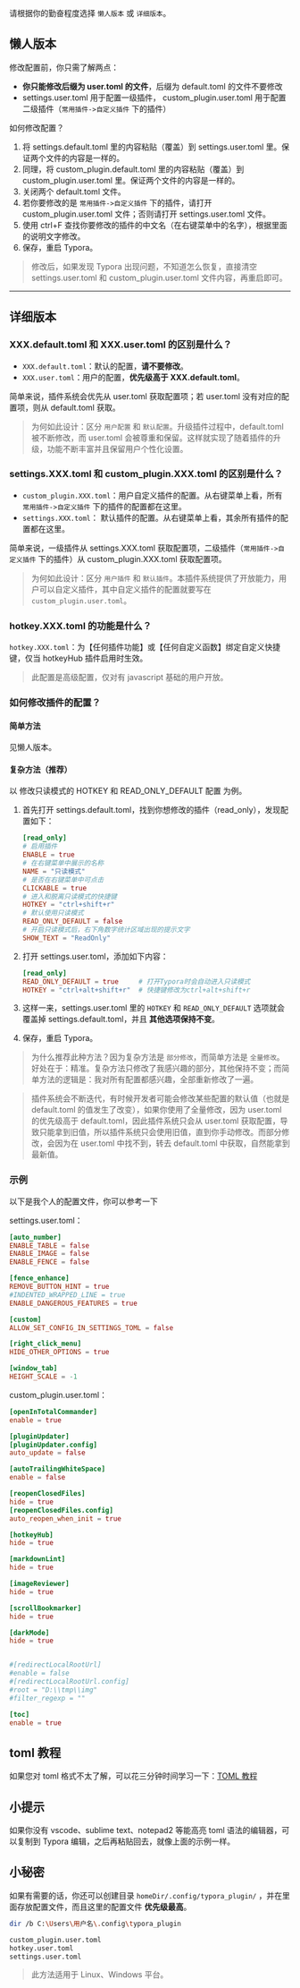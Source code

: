 请根据你的勤奋程度选择 `懒人版本` 或 `详细版本`。



## 懒人版本

修改配置前，你只需了解两点：

- **你只能修改后缀为 user.toml 的文件**，后缀为 default.toml 的文件不要修改
- settings.user.toml 用于配置一级插件， custom_plugin.user.toml 用于配置二级插件（`常用插件->自定义插件` 下的插件）



如何修改配置？

1. 将 settings.default.toml 里的内容粘贴（覆盖）到 settings.user.toml 里。保证两个文件的内容是一样的。
2. 同理，将 custom_plugin.default.toml 里的内容粘贴（覆盖）到 custom_plugin.user.toml 里。保证两个文件的内容是一样的。
3. 关闭两个 default.toml 文件。
4. 若你要修改的是 `常用插件->自定义插件` 下的插件，请打开 custom_plugin.user.toml 文件；否则请打开 settings.user.toml 文件。
5. 使用 ctrl+F 查找你要修改的插件的中文名（在右键菜单中的名字），根据里面的说明文字修改。
6. 保存，重启 Typora。

> 修改后，如果发现 Typora 出现问题，不知道怎么恢复，直接清空 settings.user.toml 和 custom_plugin.user.toml 文件内容，再重启即可。



----



## 详细版本

### XXX.default.toml 和 XXX.user.toml 的区别是什么？

- `XXX.default.toml`：默认的配置，**请不要修改**。
- `XXX.user.toml`：用户的配置，**优先级高于 XXX.default.toml**。

简单来说，插件系统会优先从 user.toml 获取配置项；若 user.toml 没有对应的配置项，则从 default.toml 获取。


> 为何如此设计：区分 `用户配置` 和 `默认配置`。升级插件过程中，default.toml 被不断修改，而 user.toml 会被尊重和保留。这样就实现了随着插件的升级，功能不断丰富并且保留用户个性化设置。



### settings.XXX.toml 和 custom_plugin.XXX.toml 的区别是什么？

- `custom_plugin.XXX.toml`：用户自定义插件的配置。从右键菜单上看，所有 `常用插件->自定义插件` 下的插件的配置都在这里。
- `settings.XXX.toml`： 默认插件的配置。从右键菜单上看，其余所有插件的配置都在这里。

简单来说，一级插件从 settings.XXX.toml 获取配置项，二级插件（`常用插件->自定义插件` 下的插件）从 custom_plugin.XXX.toml 获取配置项。

> 为何如此设计：区分 `用户插件` 和 `默认插件`。本插件系统提供了开放能力，用户可以自定义插件，其中自定义插件的配置就要写在 `custom_plugin.user.toml`。



### hotkey.XXX.toml 的功能是什么？

`hotkey.XXX.toml`：为【任何插件功能】或【任何自定义函数】绑定自定义快捷键，仅当 hotkeyHub 插件启用时生效。

> 此配置是高级配置，仅对有 javascript 基础的用户开放。



### 如何修改插件的配置？

#### 简单方法

见懒人版本。



#### 复杂方法（推荐）

以 修改只读模式的 HOTKEY 和 READ_ONLY_DEFAULT 配置 为例。

1. 首先打开 settings.default.toml，找到你想修改的插件（read_only），发现配置如下：

   ```toml
   [read_only]
   # 启用插件
   ENABLE = true
   # 在右键菜单中展示的名称
   NAME = "只读模式"
   # 是否在右键菜单中可点击
   CLICKABLE = true
   # 进入和脱离只读模式的快捷键
   HOTKEY = "ctrl+shift+r"
   # 默认使用只读模式
   READ_ONLY_DEFAULT = false
   # 开启只读模式后，右下角数字统计区域出现的提示文字
   SHOW_TEXT = "ReadOnly"
   ```

2. 打开 settings.user.toml，添加如下内容：

   ```toml
   [read_only]
   READ_ONLY_DEFAULT = true     # 打开Typora时会自动进入只读模式
   HOTKEY = "ctrl+alt+shift+r"  # 快捷键修改为ctrl+alt+shift+r
   ```

3. 这样一来，settings.user.toml 里的 `HOTKEY` 和 `READ_ONLY_DEFAULT` 选项就会覆盖掉 settings.default.toml，并且 **其他选项保持不变**。

4. 保存，重启 Typora。

> 为什么推荐此种方法？因为复杂方法是 `部分修改`，而简单方法是 `全量修改`。好处在于：精准。复杂方法只修改了我感兴趣的部分，其他保持不变；而简单方法的逻辑是：我对所有配置都感兴趣，全部重新修改了一遍。

> 插件系统会不断迭代，有时候开发者可能会修改某些配置的默认值（也就是 default.toml 的值发生了改变），如果你使用了全量修改，因为 user.toml 的优先级高于 default.toml，因此插件系统只会从 user.toml 获取配置，导致只能拿到旧值，所以插件系统只会使用旧值，直到你手动修改。而部分修改，会因为在 user.toml 中找不到，转去 default.toml 中获取，自然能拿到最新值。



### 示例

以下是我个人的配置文件，你可以参考一下

settings.user.toml：

```toml
[auto_number]
ENABLE_TABLE = false
ENABLE_IMAGE = false
ENABLE_FENCE = false

[fence_enhance]
REMOVE_BUTTON_HINT = true
#INDENTED_WRAPPED_LINE = true
ENABLE_DANGEROUS_FEATURES = true

[custom]
ALLOW_SET_CONFIG_IN_SETTINGS_TOML = false

[right_click_menu]
HIDE_OTHER_OPTIONS = true

[window_tab]
HEIGHT_SCALE = -1
```



custom_plugin.user.toml：

```toml
[openInTotalCommander]
enable = true

[pluginUpdater]
[pluginUpdater.config]
auto_update = false

[autoTrailingWhiteSpace]
enable = false

[reopenClosedFiles]
hide = true
[reopenClosedFiles.config]
auto_reopen_when_init = true

[hotkeyHub]
hide = true

[markdownLint]
hide = true

[imageReviewer]
hide = true

[scrollBookmarker]
hide = true

[darkMode]
hide = true


#[redirectLocalRootUrl]
#enable = false
#[redirectLocalRootUrl.config]
#root = "D:\\tmp\\img"
#filter_regexp = ""

[toc]
enable = true
```



## toml 教程

如果您对 toml 格式不太了解，可以花三分钟时间学习一下：[TOML 教程](https://toml.io/cn/v1.0.0)



## 小提示

如果你没有 vscode、sublime text、notepad2 等能高亮 toml 语法的编辑器，可以复制到 Typora 编辑，之后再粘贴回去，就像上面的示例一样。



## 小秘密

如果有需要的话，你还可以创建目录 `homeDir/.config/typora_plugin/` ，并在里面存放配置文件，而且这里的配置文件 **优先级最高**。

```bash
dir /b C:\Users\用户名\.config\typora_plugin

custom_plugin.user.toml
hotkey.user.toml
settings.user.toml
```

> 此方法适用于 Linux、Windows 平台。

